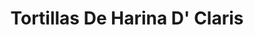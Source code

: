 ---
title: "Tortillas De Harina D' Claris"
url: /zapopan/tortillas-de-harina-d-claris/
shop: Allgemein
---